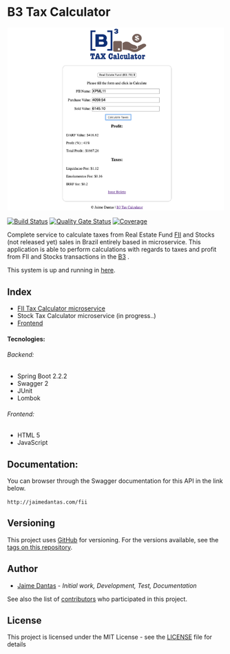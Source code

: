 # B3 Tax Calculator
![FII Tax Calculator](documentation/images/application.png)

[![Build Status](https://travis-ci.org/jaimedantas/b3-tax-calculator.svg?branch=master)](https://travis-ci.org/jaimedantas/b3-tax-calculator)
[![Quality Gate Status](https://sonarcloud.io/api/project_badges/measure?project=b3-tax-calculator&metric=alert_status)](https://sonarcloud.io/dashboard?id=b3-tax-calculator)
[![Coverage](https://sonarcloud.io/api/project_badges/measure?project=b3-tax-calculator&metric=coverage)](https://sonarcloud.io/dashboard?id=b3-tax-calculator)


Complete service to calculate taxes from Real Estate Fund [FII](http://www.b3.com.br/en_us/products-and-services/trading/equities/real-estate-investment-funds-fii.htm)
 and Stocks (not released yet) sales in Brazil
entirely based in microservice.
This application is able to perform calculations with regards to taxes and 
profit from FII and Stocks transactions in the [B3](http://www.b3.com.br/en_us/)
.

This system is up and running in [here](http://jaimedantas.com/b3).


##  Index
* [FII Tax Calculator microservice](fii-tax-calculator/README.md)
* Stock Tax Calculator microservice (in progress..)
* [Frontend](fii-tax-calculator/README.md)

#### Tecnologies:
###### Backend:
* Spring Boot 2.2.2
* Swagger 2
* JUnit 
* Lombok
###### Frontend:
* HTML 5
* JavaScript

## Documentation:
You can browser through the Swagger documentation for this API in the link below.

`http://jaimedantas.com/fii`

## Versioning
This project uses [GitHub](https://github.com/jaimedantas/fii-tax-calculator) for versioning.
 For the versions available, see the [tags on this repository]().

## Author
* [Jaime Dantas](https://jaimedantas.com/) -  _Initial work, Development, Test, Documentation_

See also the list of [contributors](CONTRIBUTORS.txt) who participated in this project.

## License
This project is licensed under the MIT License - see the [LICENSE](LICENSE) file for details
